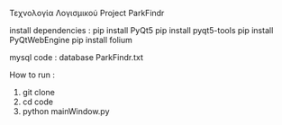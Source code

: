 Τεχνολογία Λογισμικού Project ParkFindr

install dependencies : 
pip install PyQt5
pip install pyqt5-tools
pip install PyQtWebEngine
pip install folium


mysql code : 
database ParkFindr.txt


How to run :
1) git clone
2) cd code
3) python mainWindow.py 
